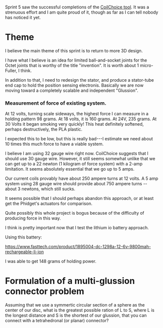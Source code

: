 Sprint 5 saw the successful completions of the [CoilChoice tool](http://pifah.github.io/CoilChoice/).
It was a strenuous effort and I am quite proud of it, though as far as I can tell nobody has noticed it yet.

# Theme

I believe the main theme of this sprint is to return to more 3D design.

I have what I believe is an idea for limited ball-and-socket joints for the Octet joints that is worthy of the title
"invention".  It is worth about 1 micro-Fuller, I think.  

In addition to that, I need to redesign the stator, and produce a stator-tube end cap to hold the position sensing electronis.
Basically we are now moving toward a completely scalable and independent "Glussion".

### Measurement of force of existing system.

At 12 volts, turning scale sideways, the highest force I can measure in a holding pattern 98 grams. 
At 18 volts, it is 160 grams. At 24V, 235 grams. At 30 Volts it began smoking very quickly! This heat definitely softened, perhaps destructively, the PLA plastic.

I expected this to be low, but this is really bad---I estimate we need about 10 times this much force to have a viable system.

I believe I am using 32 gauge wire right now. CoilChoice suggests that I should use 30 gauge wire.  However, it still seems somewhat unlike that we can get up to a 22 newton (1 kilogram of force system) with a 2-amp limitation.  It seems absolutely essential that we go up to 5 amps.

Our current coils provably have about 250 ampere turns at 12 volts. A 5 amp system using 28 gauge wire should provide about 750 ampere turns -- about 3 newtons, which still sucks.  

It seems possible that I should perhaps abandon this approach, or at least get the Phidget's actuators for comparison.

Quite possibly this whole project is bogus because of the difficulty of producing force in this way.

I think is pretty important now that I test the lithium io battery approach.

Using this battery:

https://www.fasttech.com/product/1895004-dc-1298a-12-6v-9800mah-rechargeable-li-ion

I was able to get 148 grams of holding power.

# Formulation of a multi-glussion connector problem

Assuming that we use a symmertic circular section of a sphere as the center of our disc, what is the greatest possible ration of L to S, where L is the longest distance and S is the shortest of our glussion, that you can connect with a tetrahedronal (or planar) connector?

